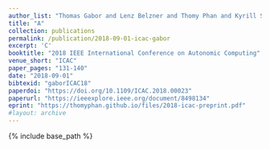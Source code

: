 ```yaml
---
author_list: "Thomas Gabor and Lenz Belzner and Thomy Phan and Kyrill Schmid"
title: "A"
collection: publications
permalink: /publication/2018-09-01-icac-gabor
excerpt: 'C'
booktitle: "2018 IEEE International Conference on Autonomic Computing"
venue_short: "ICAC"
paper_pages: "131-140"
date: "2018-09-01"
bibtexid: "gaborICAC18"
paperdoi: "https://doi.org/10.1109/ICAC.2018.00023"
paperurl: "https://ieeexplore.ieee.org/document/8498134"
eprint: "https://thomyphan.github.io/files/2018-icac-preprint.pdf"
#layout: archive
---
```


{% include base_path %}

